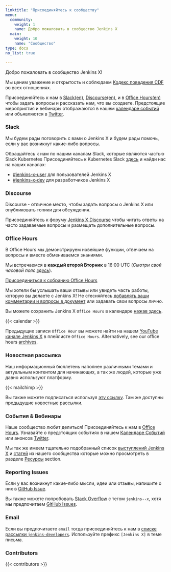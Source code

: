 ```yaml
---
linktitle: "Присоединяйтесь к сообществу"
menu:
  community:
    weight: 1
    name: Добро пожаловать в сообщество Jenkins X
  main:
    weight: 10
    name: "Сообщество"
type: docs
no_list: true

---
```


Добро пожаловать в сообщество Jenkins X!

Мы ценим уважение и открытость и соблюдаем [Кодекс поведения CDF](/community/code_of_conduct/) во всех отношениях.

Присоединяйтесь к нам в [Slack(en)](/community/#slack), [Discourse(en)](https://jenkinsx.discourse.group/), и в [Office Hours(en)](/community/#office-hours) чтобы задать вопросы и рассказать нам, что вы создаете.
Предстоящие мероприятия и вебинары отображаются в нашем [календаре событий](/community/#events--webinars) или объявляются в [Twitter](https://twitter.com/jenkinsxio).


<!-- {{< figure src="/images/community/GoCommunity-background.png" class="img-thumbnail" >}}
image by Ashley McNamara, [creative commons license](https://github.com/ashleymcnamara/gophers/blob/master/GoCommunity.png) -->


### Slack 

Мы будем рады поговорить с вами о Jenkins X и будем рады помочь, если у вас возникнут какие-либо вопросы.

Обращайтесь к нам по нашим каналам Slack, которые являются частью Slack Kubernetes
Присоединяйтесь к Kubernetes Slack [здесь](http://slack.k8s.io/) и найди нас на наших каналах:

* [\#jenkins-x-user](https://kubernetes.slack.com/messages/C9MBGQJRH) для пользователей Jenkins X
* [\#jenkins-x-dev](https://kubernetes.slack.com/messages/C9LTHT2BB) для разработчиков Jenkins X

### Discourse

Discourse - отличное место, чтобы задать вопросы о Jenkins X или опубликовать топики для обсуждения. 

Присоединяйтесь к форуму [Jenkins X Discourse](https://jenkinsx.discourse.group/) чтобы читать ответы на часто задаваемые вопросы и размещать дополнительные вопросы.

### Office Hours

В Office Hours мы демонстрируем новейшие функции, отвечаем на вопросы и вместе обмениваемся знаниями.

Мы встречаемся в  **каждый второй Вторник** в 16:00 UTC (*Смотри свой часовой пояс [здесь](https://time.is/1600_in_UTC)*).

<a href="https://us02web.zoom.us/j/89081347704?pwd=U2lob3JVamsxQ1RyK1hSa0prMWczdz09" class="btn btn-lg bg-primary text-white">Присоединиться к собранию Office Hours</a>

Мы хотели бы услышать ваши отзывы или увидеть часть работы, которую вы делаете с Jenkins X!
Не стесняйтесь [добавлять ваши комментарии и вопросы в документ](https://docs.google.com/document/d/1wHdBlZAN-ndPELuBoM5HBnYiQLvcz92-euXne2mKOEI/edit) или задавать свои вопросы лично.

Вы можете сохранить Jenkins X `Office Hours` в календаре [нажав здесь](https://calendar.google.com/event?action=TEMPLATE&tmeid=NDFhNDVyNGdzMW9nZnBpNzhpdGZsMG5qZWpfMjAyMDA1MTlUMTUwMDAwWiAwMzJwcDVlMDJqMjJiMHFqdGs2YTRxc21lY0Bn&tmsrc=032pp5e02j22b0qjtk6a4qsmec%40group.calendar.google.com&scp=ALL). 

{{< calendar >}}

<!-- Zoom link: <https://zoom.us/j/397862697> -->

Предыдущие записи `Office Hour` вы можете найти на нашем [YouTube канале Jenkins X](https://www.youtube.com/channel/UCN2kblPjXKMcjjVYmwvquvg/playlists) в плейлисте `Office Hours`.
Alternatively, see our office hours [archives](/community/office_hours/).


### Новостная рассылка
Наш информационный бюллетень наполнен различными темами и актуальным контентом для начинающих, а так же людей, которые уже давно используют платформу.

{{< mailchimp >}}

Вы также можете подписаться используя [эту ссылку](https://us7.campaign-archive.com/home/?u=d0c128ac1f69ba2bb20742976&id=84d053b0a0).
Там же доступны предыдущие новостные рассылки.

### События & Вебинары

Наше сообщество любит делиться! Присоединяйтесь к нам в [Office Hours](/community/office_hours). Узнавайте о предстоящих событиях в нашем [Календаре Событий](/community/calendar) или анонсов [Twitter](https://twitter.com/jenkinsxio). 

Мы так же имеем тщательно подобранный список [выступлений Jenkins X](/docs/resources/demos-talks-posts/talks/) и [статей](/docs/resources/demos-talks-posts/articles/) из нашего сообщества которые можно просмотреть в разделе [Ресурсы](/docs/resources/demos-talks-posts/) section.

### Reporting Issues

Если у вас возникнут какие-либо мысли, идеи или отзывы, напишите о них в [GitHub Issue](https://github.com/jenkins-x/jx/issues/new).

Вы также можете попробовать [Stack Overflow](https://stackoverflow.com/questions/tagged/jenkins--x) с тегом `jenkins--x`, хотя мы предпочитаем [GitHub Issues](https://github.com/jenkins-x/jx/issues).

### Email

Если вы предпочитаете `email` тогда присоединяйтесь к нам в [списке рассылки `jenkins-developers`](https://groups.google.com/forum/#!forum/jenkinsci-dev). Используйте префикс `[Jenkins X]` в теме письма.

### Contributors

{{< contributors >}}

